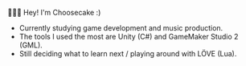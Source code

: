 🍰🦊🦌
Hey! I'm Choosecake :)

- Currently studying game development and music production.
- The tools I used the most are Unity (C#) and GameMaker Studio 2 (GML).
- Still deciding what to learn next / playing around with LÖVE (Lua).
